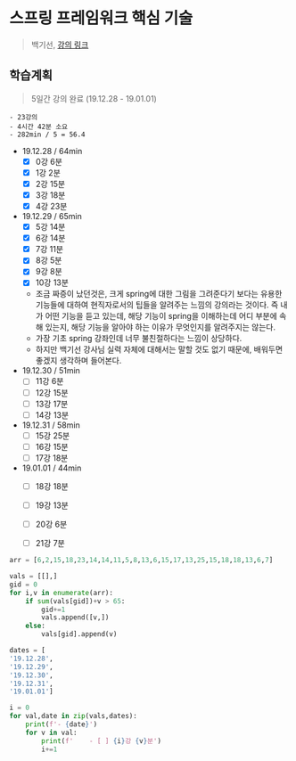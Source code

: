 # 스프링 프레임워크 핵심 기술
> 백기선, [강의 링크](https://www.inflearn.com/course/spring-framework_core/dashboard)

## 학습계획
> 5일간 강의 완료 (19.12.28 - 19.01.01)
```
- 23강의
- 4시간 42분 소요
- 282min / 5 = 56.4
```

- 19.12.28 / 64min
    - [x] 0강 6분
    - [x] 1강 2분
    - [x] 2강 15분
    - [x] 3강 18분
    - [x] 4강 23분
- 19.12.29 / 65min
    - [x] 5강 14분
    - [x] 6강 14분
    - [x] 7강 11분
    - [x] 8강 5분
    - [x] 9강 8분
    - [x] 10강 13분

    - 조금 짜증이 났던것은, 크게 spring에 대한 그림을 그려준다기 보다는 유용한 기능들에 대하여 현직자로서의 팁들을 알려주는 느낌의 강의라는 것이다. 즉 내가 어떤 기능을 듣고 있는데, 해당 기능이 spring을 이해하는데 어디 부분에 속해 있는지, 해당 기능을 알아야 하는 이유가 무엇인지를 알려주지는 않는다. 
    - 가장 기초 spring 강좌인데 너무 불친절하다는 느낌이 상당하다.
    - 하지만 백기선 강사님 실력 자체에 대해서는 말할 것도 없기 때문에, 배워두면 좋겠지 생각하며 들어본다.
- 19.12.30 / 51min
    - [ ] 11강 6분
    - [ ] 12강 15분
    - [ ] 13강 17분
    - [ ] 14강 13분
- 19.12.31 / 58min
    - [ ] 15강 25분
    - [ ] 16강 15분
    - [ ] 17강 18분
- 19.01.01 / 44min
    - [ ] 18강 18분
    - [ ] 19강 13분
    - [ ] 20강 6분
    - [ ] 21강 7분



```python
arr = [6,2,15,18,23,14,14,11,5,8,13,6,15,17,13,25,15,18,18,13,6,7]

vals = [[],]
gid = 0
for i,v in enumerate(arr):
    if sum(vals[gid])+v > 65:
        gid+=1 
        vals.append([v,])
    else:
        vals[gid].append(v)

dates = [
'19.12.28',
'19.12.29',
'19.12.30',
'19.12.31',
'19.01.01']

i = 0
for val,date in zip(vals,dates):
    print(f'- {date}')
    for v in val:
        print(f'    - [ ] {i}강 {v}분')
        i+=1
```